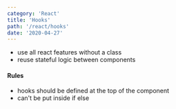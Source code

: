 ```yaml
---
category: 'React'
title: 'Hooks'
path: '/react/hooks'
date: '2020-04-27'
---
```


- use all react features without a class
- reuse stateful logic between components

#### Rules

- hooks should be defined at the top of the component
- can't be put inside if else
